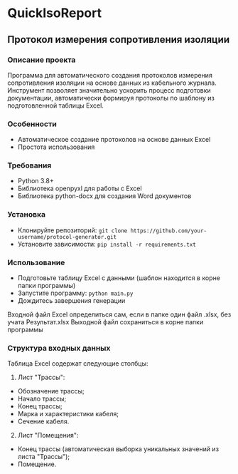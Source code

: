 # QuickIsoReport

## Протокол измерения сопротивления изоляции
### Описание проекта
Программа для автоматического создания протоколов измерения сопротивления изоляции на основе данных из кабельного журнала. Инструмент позволяет значительно ускорить процесс подготовки документации, автоматически формируя протоколы по шаблону из подготовленной таблицы Excel.

### Особенности
- Автоматическое создание протоколов на основе данных Excel
- Простота использования

### Требования
- Python 3.8+
- Библиотека openpyxl для работы с Excel
- Библиотека python-docx для создания Word документов

### Установка
- Клонируйте репозиторий:
`git clone https://github.com/your-username/protocol-generator.git`
- Установите зависимости:
`pip install -r requirements.txt`

### Использование
- Подготовьте таблицу Excel с данными (шаблон находится в корне папки программы)
- Запустите программу:
`python main.py`
- Дождитесь завершения генерации

Входной файл Excel определиться сам, если в папке один файл .xlsx, без учата Результат.xlsx
Выходной файл сохраниться в корне папки программы

### Структура входных данных
Таблица Excel содержат следующие столбцы:
1. Лист "Трассы":
- Обозначение трассы;
- Начало трассы;
- Конец трассы;
- Марка и характеристики кабеля;
- Сечение кабеля.
2. Лист "Помещения":
- Конец трассы (автоматическая выборка уникальных значений из листа "Трассы");
- Помещение.